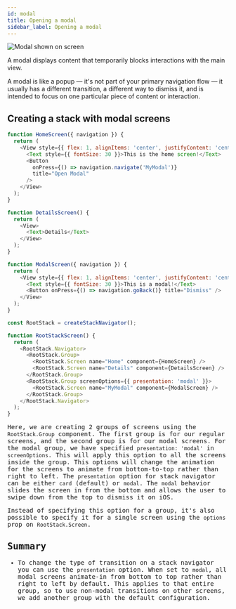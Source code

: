 ```yaml
---
id: modal
title: Opening a modal
sidebar_label: Opening a modal
---
```


![Modal shown on screen](/assets/modal/modal-demo.gif)

A modal displays content that temporarily blocks interactions with the main view.

A modal is like a popup &mdash; it's not part of your primary navigation flow &mdash; it usually has a different transition, a different way to dismiss it, and is intended to focus on one particular piece of content or interaction.

## Creating a stack with modal screens

<samp id="modal" />

```js
function HomeScreen({ navigation }) {
  return (
    <View style={{ flex: 1, alignItems: 'center', justifyContent: 'center' }}>
      <Text style={{ fontSize: 30 }}>This is the home screen!</Text>
      <Button
        onPress={() => navigation.navigate('MyModal')}
        title="Open Modal"
      />
    </View>
  );
}

function DetailsScreen() {
  return (
    <View>
      <Text>Details</Text>
    </View>
  );
}

function ModalScreen({ navigation }) {
  return (
    <View style={{ flex: 1, alignItems: 'center', justifyContent: 'center' }}>
      <Text style={{ fontSize: 30 }}>This is a modal!</Text>
      <Button onPress={() => navigation.goBack()} title="Dismiss" />
    </View>
  );
}

const RootStack = createStackNavigator();

function RootStackScreen() {
  return (
    <RootStack.Navigator>
      <RootStack.Group>
        <RootStack.Screen name="Home" component={HomeScreen} />
        <RootStack.Screen name="Details" component={DetailsScreen} />
      </RootStack.Group>
      <RootStack.Group screenOptions={{ presentation: 'modal' }}>
        <RootStack.Screen name="MyModal" component={ModalScreen} />
      </RootStack.Group>
    </RootStack.Navigator>
  );
}
```

Here, we are creating 2 groups of screens using the `RootStack.Group` component. The first group is for our regular screens, and the second group is for our modal screens. For the modal group, we have specified `presentation: 'modal'` in `screenOptions`. This will apply this option to all the screens inside the group. This options will change the animation for the screens to animate from bottom-to-top rather than right to left. The `presentation` option for stack navigator can be either `card` (default) or `modal`. The `modal` behavior slides the screen in from the bottom and allows the user to swipe down from the top to dismiss it on iOS.

Instead of specifying this option for a group, it's also possible to specify it for a single screen using the `options` prop on `RootStack.Screen`.

## Summary

- To change the type of transition on a stack navigator you can use the `presentation` option. When set to `modal`, all modal screens animate-in from bottom to top rather than right to left by default. This applies to that entire group, so to use non-modal transitions on other screens, we add another group with the default configuration.
